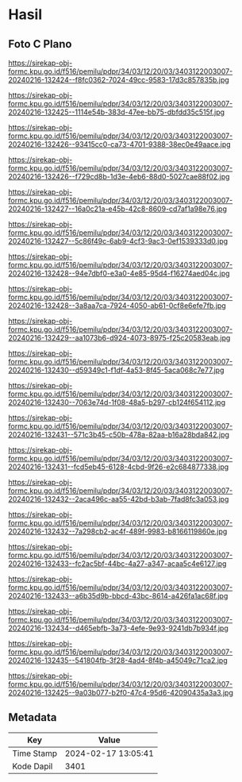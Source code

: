 # Hasil

## Foto C Plano

https://sirekap-obj-formc.kpu.go.id/f516/pemilu/pdpr/34/03/12/20/03/3403122003007-20240216-132424--f8fc0362-7024-49cc-9583-17d3c857835b.jpg

https://sirekap-obj-formc.kpu.go.id/f516/pemilu/pdpr/34/03/12/20/03/3403122003007-20240216-132425--1114e54b-383d-47ee-bb75-dbfdd35c515f.jpg

https://sirekap-obj-formc.kpu.go.id/f516/pemilu/pdpr/34/03/12/20/03/3403122003007-20240216-132426--93415cc0-ca73-4701-9388-38ec0e49aace.jpg

https://sirekap-obj-formc.kpu.go.id/f516/pemilu/pdpr/34/03/12/20/03/3403122003007-20240216-132426--f729cd8b-1d3e-4eb6-88d0-5027cae88f02.jpg

https://sirekap-obj-formc.kpu.go.id/f516/pemilu/pdpr/34/03/12/20/03/3403122003007-20240216-132427--16a0c21a-e45b-42c8-8609-cd7af1a98e76.jpg

https://sirekap-obj-formc.kpu.go.id/f516/pemilu/pdpr/34/03/12/20/03/3403122003007-20240216-132427--5c86f49c-6ab9-4cf3-9ac3-0ef1539333d0.jpg

https://sirekap-obj-formc.kpu.go.id/f516/pemilu/pdpr/34/03/12/20/03/3403122003007-20240216-132428--94e7dbf0-e3a0-4e85-95d4-f16274aed04c.jpg

https://sirekap-obj-formc.kpu.go.id/f516/pemilu/pdpr/34/03/12/20/03/3403122003007-20240216-132428--3a8aa7ca-7924-4050-ab61-0cf8e6efe7fb.jpg

https://sirekap-obj-formc.kpu.go.id/f516/pemilu/pdpr/34/03/12/20/03/3403122003007-20240216-132429--aa1073b6-d924-4073-8975-f25c20583eab.jpg

https://sirekap-obj-formc.kpu.go.id/f516/pemilu/pdpr/34/03/12/20/03/3403122003007-20240216-132430--d59349c1-f1df-4a53-8f45-5aca068c7e77.jpg

https://sirekap-obj-formc.kpu.go.id/f516/pemilu/pdpr/34/03/12/20/03/3403122003007-20240216-132430--7063e74d-1f08-48a5-b297-cb124f654112.jpg

https://sirekap-obj-formc.kpu.go.id/f516/pemilu/pdpr/34/03/12/20/03/3403122003007-20240216-132431--571c3b45-c50b-478a-82aa-b16a28bda842.jpg

https://sirekap-obj-formc.kpu.go.id/f516/pemilu/pdpr/34/03/12/20/03/3403122003007-20240216-132431--fcd5eb45-6128-4cbd-9f26-e2c684877338.jpg

https://sirekap-obj-formc.kpu.go.id/f516/pemilu/pdpr/34/03/12/20/03/3403122003007-20240216-132432--2aca496c-aa55-42bd-b3ab-7fad8fc3a053.jpg

https://sirekap-obj-formc.kpu.go.id/f516/pemilu/pdpr/34/03/12/20/03/3403122003007-20240216-132432--7a298cb2-ac4f-489f-9983-b8166119860e.jpg

https://sirekap-obj-formc.kpu.go.id/f516/pemilu/pdpr/34/03/12/20/03/3403122003007-20240216-132433--fc2ac5bf-44bc-4a27-a347-acaa5c4e6127.jpg

https://sirekap-obj-formc.kpu.go.id/f516/pemilu/pdpr/34/03/12/20/03/3403122003007-20240216-132433--a6b35d9b-bbcd-43bc-8614-a426fa1ac68f.jpg

https://sirekap-obj-formc.kpu.go.id/f516/pemilu/pdpr/34/03/12/20/03/3403122003007-20240216-132434--d465ebfb-3a73-4efe-9e93-9241db7b934f.jpg

https://sirekap-obj-formc.kpu.go.id/f516/pemilu/pdpr/34/03/12/20/03/3403122003007-20240216-132435--541804fb-3f28-4ad4-8f4b-a45049c71ca2.jpg

https://sirekap-obj-formc.kpu.go.id/f516/pemilu/pdpr/34/03/12/20/03/3403122003007-20240216-132425--9a03b077-b2f0-47c4-95d6-42090435a3a3.jpg


## Metadata

| Key        | Value               |
| ---------- | ------------------- |
| Time Stamp | 2024-02-17 13:05:41 |
| Kode Dapil | 3401                |



